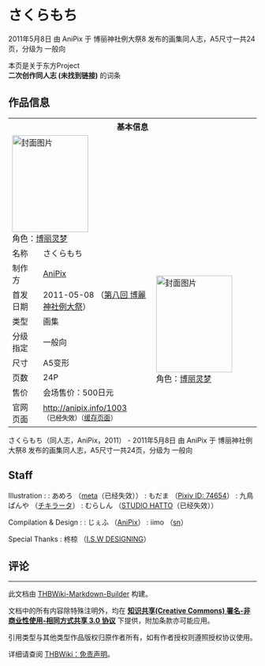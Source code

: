 # さくらもち

<!-- source html: G:\repos\THBWiki-Markdown-Builder\THBWikiMarkdown\Temp\main\c\c5\ns0%3A%E3%81%95%E3%81%8F%E3%82%89%E3%82%82%E3%81%A1.html -->

2011年5月8日 由 AniPix 于 博丽神社例大祭8 发布的画集同人志，A5尺寸一共24页，分级为 一般向

本页是关于东方Project  
 **二次创作同人志 (未找到链接)** 的词条

## 作品信息

<table><tbody><tr><th colspan="3">基本信息</th></tr><tr><td class="cover-artwork-mobile" colspan="2"><a href="./文件-さくらもち封面.jpg.md" class="image" title="封面图片"><img alt="封面图片" src="https://upload.thwiki.cc/thumb/e/eb/%E3%81%95%E3%81%8F%E3%82%89%E3%82%82%E3%81%A1%E5%B0%81%E9%9D%A2.jpg/154px-%E3%81%95%E3%81%8F%E3%82%89%E3%82%82%E3%81%A1%E5%B0%81%E9%9D%A2.jpg" decoding="async" loading="lazy" width="154" height="196" srcset="https://upload.thwiki.cc/thumb/e/eb/%E3%81%95%E3%81%8F%E3%82%89%E3%82%82%E3%81%A1%E5%B0%81%E9%9D%A2.jpg/231px-%E3%81%95%E3%81%8F%E3%82%89%E3%82%82%E3%81%A1%E5%B0%81%E9%9D%A2.jpg 1.5x, https://upload.thwiki.cc/thumb/e/eb/%E3%81%95%E3%81%8F%E3%82%89%E3%82%82%E3%81%A1%E5%B0%81%E9%9D%A2.jpg/308px-%E3%81%95%E3%81%8F%E3%82%89%E3%82%82%E3%81%A1%E5%B0%81%E9%9D%A2.jpg 2x" data-file-width="472" data-file-height="600"></a><div class="cover-char">角色：<a href="./博丽灵梦.md" title="博丽灵梦">博丽灵梦</a></div></td>
</tr><tr><td class="label">名称</td><td colspan="2"> さくらもち </td></tr><tr><td class="label">制作方</td><td><a href="./AniPix.md" title="AniPix">AniPix</a></td><td class="cover-artwork" rowspan="7" style="min-width:196px;"><a href="./文件-さくらもち封面.jpg.md" class="image" title="封面图片"><img alt="封面图片" src="https://upload.thwiki.cc/thumb/e/eb/%E3%81%95%E3%81%8F%E3%82%89%E3%82%82%E3%81%A1%E5%B0%81%E9%9D%A2.jpg/154px-%E3%81%95%E3%81%8F%E3%82%89%E3%82%82%E3%81%A1%E5%B0%81%E9%9D%A2.jpg" decoding="async" loading="lazy" width="154" height="196" srcset="https://upload.thwiki.cc/thumb/e/eb/%E3%81%95%E3%81%8F%E3%82%89%E3%82%82%E3%81%A1%E5%B0%81%E9%9D%A2.jpg/231px-%E3%81%95%E3%81%8F%E3%82%89%E3%82%82%E3%81%A1%E5%B0%81%E9%9D%A2.jpg 1.5x, https://upload.thwiki.cc/thumb/e/eb/%E3%81%95%E3%81%8F%E3%82%89%E3%82%82%E3%81%A1%E5%B0%81%E9%9D%A2.jpg/308px-%E3%81%95%E3%81%8F%E3%82%89%E3%82%82%E3%81%A1%E5%B0%81%E9%9D%A2.jpg 2x" data-file-width="472" data-file-height="600"></a><div class="cover-char">角色：<a href="./博丽灵梦.md" title="博丽灵梦">博丽灵梦</a></div></td>
</tr><tr><td class="label">首发日期</td><td>2011-05-08&#160;（<a href="/展会作品列表?e=%E5%8D%9A%E4%B8%BD%E7%A5%9E%E7%A4%BE%E4%BE%8B%E5%A4%A7%E7%A5%AD%238">第八回 博麗神社例大祭</a>）</td></tr><tr><td class="label">类型</td><td>画集</td></tr><tr><td class="label">分级指定</td><td>一般向</td></tr><tr><td class="label">尺寸</td><td>A5变形</td></tr><tr><td class="label">页数</td><td>24P</td></tr><tr><td class="label">售价</td><td>会场售价：500日元</td></tr>
<tr><td class="label">官网页面</td><td colspan="2"><a rel="nofollow" class="external free" href="http://anipix.info/1003">http://anipix.info/1003</a><br><span style="font-family: sans-serif; cursor: default; color:#555; font-size: 0.8em; bottom: 0.1em; font-weight: bold;" title="连接到已经失效网页">（已经失效）</span><small>（<a rel="nofollow" class="external text" href="https://web.archive.org/web/20120126033041/http://anipix.info/1003">缓存页面</a>）</small></td></tr></tbody></table>

さくらもち（同人志，AniPix，2011） - 2011年5月8日 由 AniPix 于 博丽神社例大祭8 发布的画集同人志，A5尺寸一共24页，分级为 一般向

## Staff
Illustration
: 
: あめろ （[meta](http://ame3.sakura.ne.jp/)（已经失效））
: もだま （[Pixiv ID: 74654](https://www.pixiv.net/users/74654)）
: 九鳥ぱんや （[チキラータ](./チキラータ.md)）
: むらしん （[STUDIO HATTO](http://titans-server.ddo.jp/~murasin/)（已经失效））

Compilation &amp; Design
: 
: じぇふ （[AniPix](./AniPix.md)）
: iimo （[sn](./sn.md)）

Special Thanks
: 柊椋 （[I.S.W DESIGNING](http://www.iswdesigning.com/)）


## 评论




---

此文档由 [THBWiki-Markdown-Builder](https://github.com/Delsin-Yu/THBWiki-Markdown-Builder) 构建。

文档中的所有内容除特殊注明外，均在 [**知识共享(Creative Commons) 署名-非商业性使用-相同方式共享 3.0 协议**](https://creativecommons.org/licenses/by-sa/3.0/deed.zh-hans) 下提供，附加条款亦可能应用。

引用类型与其他类型作品版权归原作者所有，如有作者授权则遵照授权协议使用。

详细请查阅 [THBWiki：免责声明](https://thbwiki.cc/THBWiki:%E5%85%8D%E8%B4%A3%E5%A3%B0%E6%98%8E)。

